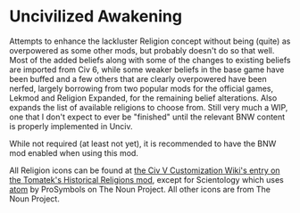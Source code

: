 # Uncivilized Awakening
Attempts to enhance the lackluster Religion concept without being (quite) as overpowered as some other mods, but probably doesn't do so that well. Most of the added beliefs along with some of the changes to existing beliefs are imported from Civ 6, while some weaker beliefs in the base game have been buffed and a few others that are clearly overpowered have been nerfed, largely borrowing from two popular mods for the official games, Lekmod and Religion Expanded, for the remaining belief alterations. Also expands the list of available religions to choose from. Still very much a WIP, one that I don't expect to ever be "finished" until the relevant BNW content is properly implemented in Unciv.

While not required (at least not yet), it is recommended to have the BNW mod enabled when using this mod.

All Religion icons can be found at [the Civ V Customization Wiki's entry on the Tomatek's Historical Religions mod](https://civilization-v-customisation.fandom.com/wiki/Tomatekh%27s_Historical_Religions), except for Scientology which uses [atom](https://thenounproject.com/icon/atom-1081009/) by ProSymbols on The Noun Project. All other icons are from The Noun Project.
